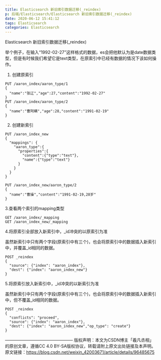 ```yaml
---
title: Elasticsearch 新旧索引数据迁移(_reindex)
p: 后端/Elasticsearch/Elasticsearch 新旧索引数据迁移(_reindex)
date: 2020-06-12 15:41:12
tags: Elasticsearch
categories: Elasticsearch
---
```

Elasticsearch 新旧索引数据迁移(_reindex)

举个例子，在输入“1992-02-27”这样格式的数据，es会把他默认为是date数据类型，但是有时候我们希望它是text类型，在原索引中已经有数据的情况下该如何操作。

1. 创建原索引

```
PUT /aaron_index/aaron_type/1
{
  "name":"张辽","age":27,"content":"1992-02-27"
}
PUT /aaron_index/aaron_type/2
{
  "name":"曹阿瞒","age":28,"content":"1991-02-19"
}
```

2. 创建新索引

```
PUT /aaron_index_new
{
  "mappings": {
    "aaron_type":{
      "properties":{
        "content":{"type":"text"},
        "name":{"type":"text"}
      }
    }
  }
}
```

```
PUT /aaron_index_new/aaron_type/2
{
  "name":"曹操","content":"1991-02-19,28岁"
}
```

3.查看两个索引的mapping类型

```
GET /aaron_index/_mapping
GET /aaron_index_new/_mapping
```

4.将原索引全部放入新索引中，_id冲突的以原索引为准

虽然新索引中只有两个字段(原索引中有三个)，也会将原索引中的数据插入新索引中，并覆盖_id相同的数据。

```
POST _reindex
{
  "source": {"index": "aaron_index"},
  "dest": {"index": "aaron_index_new"}
}
```

5.将原索引放入新索引中，_id冲突的以新索引为准

虽然新索引中只有两个字段(原索引中有三个)，也会将原索引中的数据插入新索引中，但不覆盖_id相同的数据。

```
POST _reindex
{
  "conflicts": "proceed",
  "source": {"index": "aaron_index"},
  "dest": {"index": "aaron_index_new","op_type": "create"}
}
```

————————————————
版权声明：本文为CSDN博主「羲凡丞相」的原创文章，遵循CC 4.0 BY-SA版权协议，转载请附上原文出处链接及本声明。
原文链接：https://blog.csdn.net/weixin_42003671/article/details/96485675
